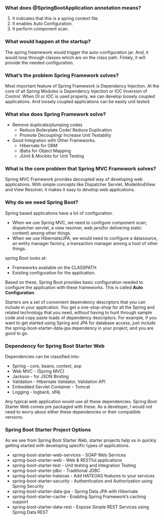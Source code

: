 ### What does @SpringBootApplication annotation means?
1. It indicates that this is a spring context file.
2. It enables Auto Configuration.
3. It perform component scan.

### What would happen at the startup?
The spring freamework would trigger the auto-configuration jar. And, it would loop through classes which are on the class path. Finlaly, it will provide the needed configuration.

### What’s the problem Spring Framework solves?
Most important feature of Spring Framework is Dependency Injection. At the core of all Spring Modules is Dependency Injection or IOC Inversion of Control. When DI or IOC is used properly, we can develop loosely coupled applications. And loosely coupled applications can be easily unit tested.

### What else does Spring Framework solve?
* Remove duplicate/plumping codes
  - Reduce Boilerplate Code/ Reduce Duplication
  - Promote Decoupling/ Increase Unit Testablity
* Good Integration with Other Frameworks.
  - Hibernate for ORM
  - iBatis for Object Mapping
  - JUnit & Mockito for Unit Testing
  
### What is the core problem that Spring MVC Framework solves?
Spring MVC Framework provides decoupled way of developing web applications. With simple concepts like Dispatcher Servlet, ModelAndView and View Resolver, it makes it easy to develop web applications.

### Why do we need Spring Boot?
Spring based applications have a lot of configuration.
  * When we use Spring MVC, we need to configure component scan, dispatcher servlet, a view resolver, web jars(for delivering static content) among other things.
  * When we use Hibernate/JPA, we would need to configure a datasource, an entity manager factory, a transaction manager among a host of other things.

spring Boot looks at:
  - Frameworks available on the CLASSPATH 
  - Existing configuration for the application. 

Based on these, Spring Boot provides basic configuration needed to configure the application with these frameworks. This is called **Auto Configuration**.

Starters are a set of convenient dependency descriptors that you can include in your application. You get a one-stop-shop for all the Spring and related technology that you need, without having to hunt through sample code and copy paste loads of dependency descriptors. For example, if you want to get started using Spring and JPA for database access, just include the spring-boot-starter-data-jpa dependency in your project, and you are good to go.


### Dependency for Spring Boot Starter Web
Dependencies can be classified into:
* Spring - core, beans, context, aop
* Web MVC - (Spring MVC)
* Jackson - for JSON Binding
* Validation - Hibernate Validator, Validation API
* Embedded Servlet Container - Tomcat
* Logging - logback, slf4j

Any typical web application would use all these dependencies. Spring Boot Starter Web comes pre packaged with these. As a developer, I would not need to worry about either these dependencies or their compatible versions.

### Spring Boot Starter Project Options
As we see from Spring Boot Starter Web, starter projects help us in quickly getting started with developing specific types of applications.

* spring-boot-starter-web-services - SOAP Web Services
* spring-boot-starter-web - Web & RESTful applications
* spring-boot-starter-test - Unit testing and Integration Testing
* spring-boot-starter-jdbc - Traditional JDBC
* spring-boot-starter-hateoas - Add HATEOAS features to your services
* spring-boot-starter-security - Authentication and Authorization using Spring Security
* spring-boot-starter-data-jpa - Spring Data JPA with Hibernate
* spring-boot-starter-cache - Enabling Spring Framework’s caching support
* spring-boot-starter-data-rest - Expose Simple REST Services using Spring Data REST
